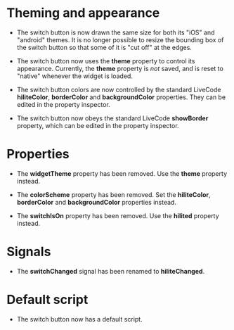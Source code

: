 # Theming and appearance

* The switch button is now drawn the same size for both its "iOS" and
  "android" themes.  It is no longer possible to resize the bounding box of
  the switch button so that some of it is "cut off" at the edges.

* The switch button now uses the **theme** property to control its appearance.
  Currently, the **theme** property is _not_ saved, and is reset to "native"
  whenever the widget is loaded.

* The switch button colors are now controlled by the standard LiveCode
  **hiliteColor**, **borderColor** and **backgroundColor** properties.  They
  can be edited in the property inspector.

* The switch button now obeys the standard LiveCode **showBorder** property,
  which can be edited in the property inspector.

# Properties

* The **widgetTheme** property has been removed.  Use the **theme** property
  instead.

* The **colorScheme** property has been removed.  Set the **hiliteColor**,
  **borderColor** and **backgroundColor** properties instead.

* The **switchIsOn** property has been removed.  Use the **hilited** property
  instead.

# Signals

* The **switchChanged** signal has been renamed to **hiliteChanged**.

# Default script

* The switch button now has a default script.
